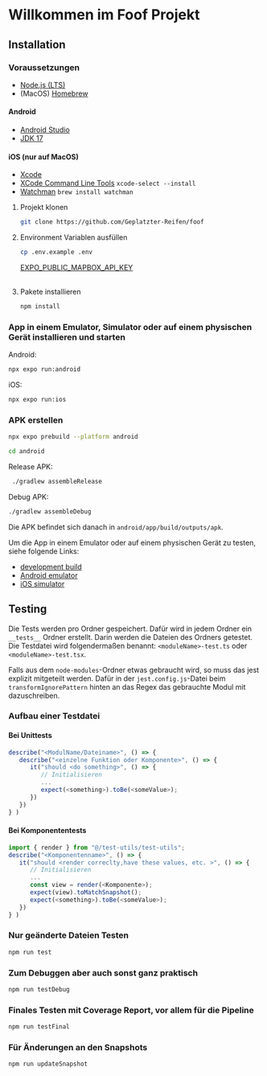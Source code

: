 # Willkommen im Foof Projekt

## Installation

### Voraussetzungen
- [Node.js (LTS)](https://nodejs.org/en/)
- (MacOS) [Homebrew](https://brew.sh/)

#### Android
- [Android Studio](https://developer.android.com/studio)
- [JDK 17](https://adoptium.net/de/temurin/releases/?version=17&package=jdk)

#### iOS (nur auf MacOS)
- [Xcode](https://apps.apple.com/us/app/xcode/id497799835)
- [XCode Command Line Tools](https://developer.apple.com/xcode/resources/) `xcode-select --install`
- [Watchman](https://facebook.github.io/watchman/docs/install#macos) `brew install watchman`

1. Projekt klonen
   ```bash
   git clone https://github.com/Geplatzter-Reifen/foof
   ```

2. Environment Variablen ausfüllen
   ```bash
   cp .env.example .env
   ```
   [EXPO_PUBLIC_MAPBOX_API_KEY](https://docs.mapbox.com/help/getting-started/access-tokens/#public-tokens)
   <br><br>

3. Pakete installieren
   ```bash
   npm install
   ```

### App in einem Emulator, Simulator oder auf einem physischen Gerät installieren und starten
   Android:
   ```bash
   npx expo run:android
   ```
   iOS:
   ```bash
   npx expo run:ios
   ```

### APK erstellen
   ```bash
   npx expo prebuild --platform android
   ```
   ```bash
   cd android
   ```
   Release APK:
   ```bash
    ./gradlew assembleRelease
   ```
   Debug APK:
   ```bash
   ./gradlew assembleDebug
   ```
Die APK befindet sich danach in `android/app/build/outputs/apk`.

Um die App in einem Emulator oder auf einem physischen Gerät zu testen, siehe folgende Links:
- [development build](https://docs.expo.dev/develop/development-builds/introduction/)
- [Android emulator](https://docs.expo.dev/workflow/android-studio-emulator/)
- [iOS simulator](https://docs.expo.dev/workflow/ios-simulator/)

## Testing
Die Tests werden pro Ordner gespeichert. Dafür wird in jedem Ordner ein `__tests__` Ordner erstellt. Darin werden die Dateien des Ordners getestet. Die Testdatei wird folgendermaßen benannt: `<moduleName>-test.ts` oder `<moduleName>-test.tsx`. 

Falls aus dem `node-modules`-Ordner etwas gebraucht wird, so muss das jest explizit mitgeteilt werden. Dafür in der `jest.config.js`-Datei beim `transformIgnorePattern` hinten an das Regex das gebrauchte Modul mit dazuschreiben. 

### Aufbau einer Testdatei
#### Bei Unittests
```typescript
describe("<ModulName/Dateiname>", () => {
   describe("<einzelne Funktion oder Komponente>", () => {
      it("should <do something>", () => {
         // Initialisieren
         ...
         expect(<something>).toBe(<someValue>);
      })
   })
} )
```

#### Bei Komponententests
```typescript
import { render } from "@/test-utils/test-utils";
describe("<Komponentenname>", () => {
   it("should <render correclty,have these values, etc. >", () => {
      // Initialisieren
      ...
      const view = render(<Komponente>);
      expect(view).toMatchSnapshot();
      expect(<something>).toBe(<someValue>);
   })
} )
```

### Nur geänderte Dateien Testen
   ```bash
   npm run test
   ```
### Zum Debuggen aber auch sonst ganz praktisch
   ```bash
   npm run testDebug
   ```
### Finales Testen mit Coverage Report, vor allem für die Pipeline
   ```bash
   npm run testFinal
   ```
### Für Änderungen an den Snapshots
   ```bash
   npm run updateSnapshot
   ```
